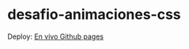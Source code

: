 # desafio-animaciones-css

Deploy: [En vivo Github pages](https://mossmax62.github.io/desafio-animaciones-css/)
